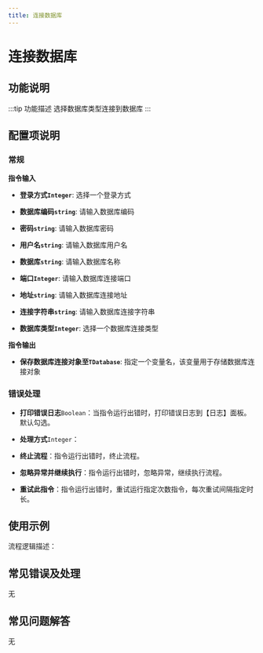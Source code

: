 ```yaml
---
title: 连接数据库
---
```


# 连接数据库

## 功能说明

:::tip 功能描述
选择数据库类型连接到数据库
:::

## 配置项说明

### 常规

**指令输入**

- **登录方式`Integer`**: 选择一个登录方式

- **数据库编码`string`**: 请输入数据库编码

- **密码`string`**: 请输入数据库密码

- **用户名`string`**: 请输入数据库用户名

- **数据库`string`**: 请输入数据库名称

- **端口`Integer`**: 请输入数据库连接端口

- **地址`string`**: 请输入数据库连接地址

- **连接字符串`string`**: 请输入数据库连接字符串

- **数据库类型`Integer`**: 选择一个数据库连接类型


**指令输出**

- **保存数据库连接对象至`TDatabase`**: 指定一个变量名，该变量用于存储数据库连接对象

### 错误处理

- **打印错误日志**`Boolean`：当指令运行出错时，打印错误日志到【日志】面板。默认勾选。

- **处理方式**`Integer`：

 - **终止流程**：指令运行出错时，终止流程。

 - **忽略异常并继续执行**：指令运行出错时，忽略异常，继续执行流程。

 - **重试此指令**：指令运行出错时，重试运行指定次数指令，每次重试间隔指定时长。

## 使用示例

流程逻辑描述：

## 常见错误及处理

无

## 常见问题解答

无

